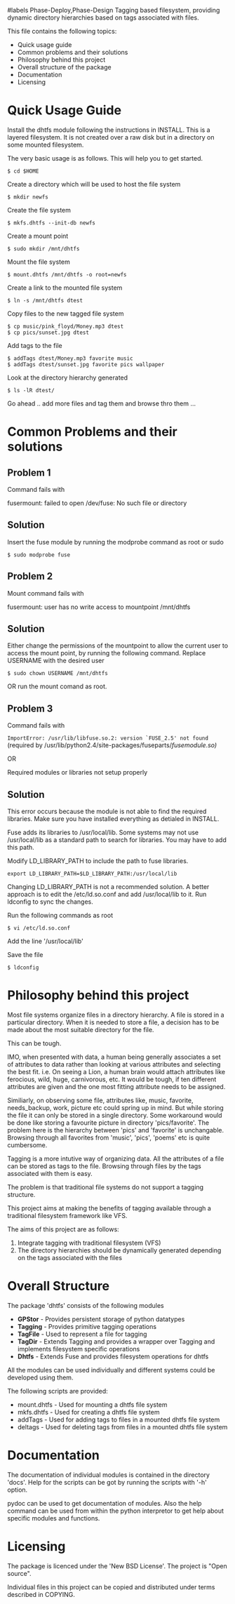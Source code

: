 ﻿#labels Phase-Deploy,Phase-Design
Tagging based filesystem, providing dynamic directory hierarchies based
on tags associated with files.

This file contains the following topics:

  * Quick usage guide
  * Common problems and their solutions
  * Philosophy behind this project
  * Overall structure of the package
  * Documentation
  * Licensing

# Quick Usage Guide #

Install the dhtfs module following the instructions in INSTALL.
This is a layered filesystem. It is not created over a raw disk
but in a directory on some mounted filesystem.

The very basic usage is as follows. This will help you to get started.
```
$ cd $HOME
```

Create a directory which will be used to host the file system
```
$ mkdir newfs
```

Create the file system
```
$ mkfs.dhtfs --init-db newfs
```

Create a mount point
```
$ sudo mkdir /mnt/dhtfs
```

Mount the file system
```
$ mount.dhtfs /mnt/dhtfs -o root=newfs
```

Create a link to the mounted file system
```
$ ln -s /mnt/dhtfs dtest
```

Copy files to the new tagged file system
```
$ cp music/pink_floyd/Money.mp3 dtest
$ cp pics/sunset.jpg dtest
```

Add tags to the file
```
$ addTags dtest/Money.mp3 favorite music
$ addTags dtest/sunset.jpg favorite pics wallpaper
```

Look at the directory hierarchy generated
```
$ ls -lR dtest/
```

Go ahead .. add more files and tag them and browse thro them ...

# Common Problems and their solutions #

## Problem 1 ##

Command fails with

fusermount: failed to open /dev/fuse: No such file or directory

## Solution ##

Insert the fuse module by running the modprobe command as root or sudo
```
$ sudo modprobe fuse
```

## Problem 2 ##

Mount command fails with

fusermount: user has no write access to mountpoint /mnt/dhtfs

## Solution ##

Either change the permissions of the mountpoint to allow the
current user to access the mount point, by running the following
command. Replace USERNAME with the desired user
```
$ sudo chown USERNAME /mnt/dhtfs
```

OR run the mount comand as root.

## Problem 3 ##

Command fails with

`` ImportError: /usr/lib/libfuse.so.2: version `FUSE_2.5' not found `` (required by /usr/lib/python2.4/site-packages/fuseparts/_fusemodule.so)_

OR

Required modules or libraries not setup properly

## Solution ##

This error occurs because the module is not able to find the required libraries.
Make sure you have installed everything as detialed in INSTALL.

Fuse adds its libraries to /usr/local/lib. Some systems may not use /usr/local/lib
as a standard path to search for libraries. You may have to add this path.

Modify LD\_LIBRARY\_PATH to include the path to fuse libraries.
```
export LD_LIBRARY_PATH=$LD_LIBRARY_PATH:/usr/local/lib
```
Changing LD\_LIBRARY\_PATH is not a recommended solution. A better approach is to
edit the /etc/ld.so.conf and add /usr/local/lib to it. Run ldconfig to sync
the changes.

Run the following commands as root
```
$ vi /etc/ld.so.conf
```
Add the line '/usr/local/lib'

Save the file
```
$ ldconfig
```

# Philosophy behind this project #

Most file systems organize files in a directory hierarchy. A file is stored
in a particular directory. When it is needed to store a file, a decision has
to be made about the most suitable directory for the file.

This can be tough.

IMO, when presented with data, a human being generally associates a set of
attributes to data rather than looking at various attributes and selecting
the best fit. i.e. On seeing a Lion, a human brain would attach attributes
like ferocious, wild, huge, carnivorous, etc. It would be tough, if ten
different attributes are given and the one most fitting attribute needs
to be assigned.

Similiarly, on observing some file, attributes like, music, favorite,
needs\_backup, work, picture etc could spring up in mind. But while storing
the file it can only be stored in a single directory. Some workaround would
be done like storing a favourite picture in directory 'pics/favorite'.
The problem here is the hierarchy between 'pics' and 'favorite' is unchangable.
Browsing through all favorites from 'music', 'pics', 'poems' etc is quite cumbersome.

Tagging is a more intutive way of organizing data. All the attributes of a file
can be stored as tags to the file. Browsing through files by the tags associated
with them is easy.

The problem is that traditional file systems do not support a tagging structure.

This project aims at making the benefits of tagging available through a traditional
filesystem framework like VFS.

The aims of this project are as follows:

  1. Integrate tagging with traditional filesystem (VFS)
  1. The directory hierarchies should be dynamically generated depending on the tags associated with the files

# Overall Structure #

The package 'dhtfs' consists of the following modules

  * **GPStor** - Provides persistent storage of python datatypes
  * **Tagging** - Provides primitive tagging operations
  * **TagFile** - Used to represent a file for tagging
  * **TagDir** - Extends Tagging and provides a wrapper over Tagging and implements filesystem specific operations
  * **Dhtfs** - Extends Fuse and provides filesystem operations for dhtfs

All the modules can be used individually and different systems could be developed using them.

The following scripts are provided:

  * mount.dhtfs - Used for mounting a dhtfs file system
  * mkfs.dhtfs - Used for creating a dhtfs file system
  * addTags - Used for adding tags to files in a mounted dhtfs file system
  * deltags - Used for deleting tags from files in a mounted dhtfs file system

# Documentation #

The documentation of individual modules is contained in the directory 'docs'.
Help for the scripts can be got by running the scripts with '-h' option.

pydoc can be used to get documentation of modules.
Also the help command can be used from within the python interpretor to
get help about specific modules and functions.

# Licensing #

The package is licenced under the 'New BSD License'.
The project is "Open source".

Individual files in this project can be copied and distributed under terms described in COPYING.
